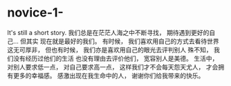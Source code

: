 # novice-1-
It's still a short story.
我们总是在茫茫人海之中不断寻找，
期待遇到更好的自己...
但其实
现在就是最好的我们。
有时候，
我们喜欢用自己的方式去看待世界
这无可厚非，
但也有时候，
我们亦是喜欢用自己的眼光去评判别人
殊不知，
我们没有经历过他们的生活
也没有理由去评价他们，
宽容别人是美德。
生活中，
对别人要求低一点，
对自己要求高一点，
这样我们才不会每天怨天尤人，
才会拥有更多的幸福感。
感激出现在我生命中的人，
谢谢你们给我带来的快乐。
